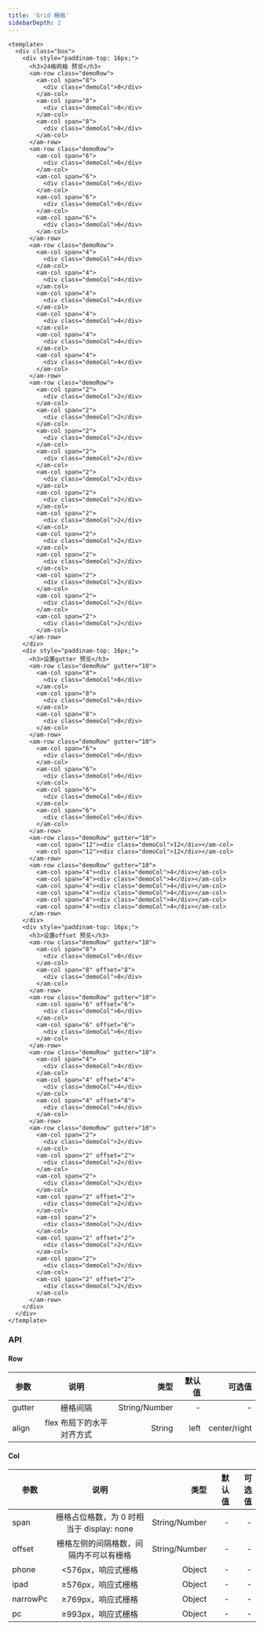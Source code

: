 ```yaml
---
title: 'Grid 栅格'
sidebarDepth: 2
---
```


<ClientOnly>
  <grid-demo-1/>
</ClientOnly>

```vue{4}
<template>
  <div class="box">
    <div style="paddinam-top: 16px;">
      <h3>24格网格 预览</h3>
      <am-row class="demoRow">
        <am-col span="8">
          <div class="demoCol">8</div>
        </am-col>
        <am-col span="8">
          <div class="demoCol">8</div>
        </am-col>
        <am-col span="8">
          <div class="demoCol">8</div>
        </am-col>
      </am-row>
      <am-row class="demoRow">
        <am-col span="6">
          <div class="demoCol">6</div>
        </am-col>
        <am-col span="6">
          <div class="demoCol">6</div>
        </am-col>
        <am-col span="6">
          <div class="demoCol">6</div>
        </am-col>
        <am-col span="6">
          <div class="demoCol">6</div>
        </am-col>
      </am-row>
      <am-row class="demoRow">
        <am-col span="4">
          <div class="demoCol">4</div>
        </am-col>
        <am-col span="4">
          <div class="demoCol">4</div>
        </am-col>
        <am-col span="4">
          <div class="demoCol">4</div>
        </am-col>
        <am-col span="4">
          <div class="demoCol">4</div>
        </am-col>
        <am-col span="4">
          <div class="demoCol">4</div>
        </am-col>
        <am-col span="4">
          <div class="demoCol">4</div>
        </am-col>
      </am-row>
      <am-row class="demoRow">
        <am-col span="2">
          <div class="demoCol">2</div>
        </am-col>
        <am-col span="2">
          <div class="demoCol">2</div>
        </am-col>
        <am-col span="2">
          <div class="demoCol">2</div>
        </am-col>
        <am-col span="2">
          <div class="demoCol">2</div>
        </am-col>
        <am-col span="2">
          <div class="demoCol">2</div>
        </am-col>
        <am-col span="2">
          <div class="demoCol">2</div>
        </am-col>
        <am-col span="2">
          <div class="demoCol">2</div>
        </am-col>
        <am-col span="2">
          <div class="demoCol">2</div>
        </am-col>
        <am-col span="2">
          <div class="demoCol">2</div>
        </am-col>
        <am-col span="2">
          <div class="demoCol">2</div>
        </am-col>
        <am-col span="2">
          <div class="demoCol">2</div>
        </am-col>
        <am-col span="2">
          <div class="demoCol">2</div>
        </am-col>
      </am-row>
    </div>
    <div style="paddinam-top: 16px;">
      <h3>设置gutter 预览</h3>
      <am-row class="demoRow" gutter="10">
        <am-col span="8">
          <div class="demoCol">8</div>
        </am-col>
        <am-col span="8">
          <div class="demoCol">8</div>
        </am-col>
        <am-col span="8">
          <div class="demoCol">8</div>
        </am-col>
      </am-row>
      <am-row class="demoRow" gutter="10">
        <am-col span="6">
          <div class="demoCol">6</div>
        </am-col>
        <am-col span="6">
          <div class="demoCol">6</div>
        </am-col>
        <am-col span="6">
          <div class="demoCol">6</div>
        </am-col>
        <am-col span="6">
          <div class="demoCol">6</div>
        </am-col>
      </am-row>
      <am-row class="demoRow" gutter="10">
        <am-col span="12"><div class="demoCol">12</div></am-col>
        <am-col span="12"><div class="demoCol">12</div></am-col>
      </am-row>
      <am-row class="demoRow" gutter="10">
        <am-col span="4"><div class="demoCol">4</div></am-col>
        <am-col span="4"><div class="demoCol">4</div></am-col>
        <am-col span="4"><div class="demoCol">4</div></am-col>
        <am-col span="4"><div class="demoCol">4</div></am-col>
        <am-col span="4"><div class="demoCol">4</div></am-col>
        <am-col span="4"><div class="demoCol">4</div></am-col>
      </am-row>
    </div>
    <div style="paddinam-top: 16px;">
      <h3>设置offset 预览</h3>
      <am-row class="demoRow" gutter="10">
        <am-col span="8">
          <div class="demoCol">8</div>
        </am-col>
        <am-col span="8" offset="8">
          <div class="demoCol">8</div>
        </am-col>
      </am-row>
      <am-row class="demoRow" gutter="10">
        <am-col span="6" offset="6">
          <div class="demoCol">6</div>
        </am-col>
        <am-col span="6" offset="6">
          <div class="demoCol">6</div>
        </am-col>
      </am-row>
      <am-row class="demoRow" gutter="10">
        <am-col span="4">
          <div class="demoCol">4</div>
        </am-col>
        <am-col span="4" offset="4">
          <div class="demoCol">4</div>
        </am-col>
        <am-col span="4" offset="8">
          <div class="demoCol">4</div>
        </am-col>
      </am-row>
      <am-row class="demoRow" gutter="10">
        <am-col span="2">
          <div class="demoCol">2</div>
        </am-col>
        <am-col span="2" offset="2">
          <div class="demoCol">2</div>
        </am-col>
        <am-col span="2">
          <div class="demoCol">2</div>
        </am-col>
        <am-col span="2" offset="2">
          <div class="demoCol">2</div>
        </am-col>
        <am-col span="2">
          <div class="demoCol">2</div>
        </am-col>
        <am-col span="2" offset="2">
          <div class="demoCol">2</div>
        </am-col>
        <am-col span="2">
          <div class="demoCol">2</div>
        </am-col>
        <am-col span="2" offset="2">
          <div class="demoCol">2</div>
        </am-col>
      </am-row>
    </div>
  </div>
</template>
```

### API

#### Row

| 参数   |           说明            |          类型 | 默认值 |       可选值 |
| ------ | :-----------------------: | ------------: | -----: | -----------: |
| gutter |         栅格间隔          | String/Number |      - |            - |
| align  | flex 布局下的水平对齐方式 |        String |   left | center/right |

#### Col

| 参数     |                   说明                    |          类型 | 默认值 | 可选值 |
| -------- | :---------------------------------------: | ------------: | -----: | -----: |
| span     | 栅格占位格数，为 0 时相当于 display: none | String/Number |      - |      - |
| offset   |  栅格左侧的间隔格数，间隔内不可以有栅格   | String/Number |      - |      - |
| phone    |            <576px，响应式栅格             |        Object |      - |      - |
| ipad     |            ≥576px，响应式栅格             |        Object |      - |      - |
| narrowPc |            ≥769px，响应式栅格             |        Object |      - |      - |
| pc       |            ≥993px，响应式栅格             |        Object |      - |      - |
